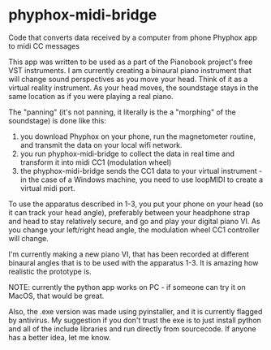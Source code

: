 # phyphox-midi-bridge
Code that converts data received by a computer from phone Phyphox app to midi CC messages

This app was written to be used as a part of the Pianobook project's free VST instruments. I am currently creating a binaural piano instrument that will change sound perspectives as you move your head.  Think of it as a virtual reality instrument.  As your head moves, the soundstage stays in the same location as if you were playing a real piano.

The "panning" (it's not panning, it literally is the a "morphing" of the soundstage) is done like this:

1. you download Phyphox on your phone, run the magnetometer routine, and transmit the data on your local wifi network.
2. you run phyphox-midi-bridge to collect the data in real time and transform it into midi CC1 (modulation wheel)
3. the phyphox-midi-bridge sends the CC1 data to your virtual instrument - in the case of a Windows machine, you need to use loopMIDI to create a virtual midi port.

To use the apparatus described in 1-3, you put your phone on your head (so it can track your head angle), preferably between your headphone strap and head to stay relatively secure, and go and play your digital piano VI.  As you change your left/right head angle, the modulation wheel CC1 controller will change.

I'm currently making a new piano VI, that has been recorded at different binaural angles that is to be used with the apparatus 1-3.  It is amazing how realistic the prototype is.

NOTE:  currently the python app works on PC - if someone can try it on MacOS, that would be great.

Also, the .exe version was made using pyinstaller, and it is currently flagged by antivirus.  My suggestion if you don't trust the exe is to just install python and all of the include libraries and run directly from sourcecode.  If anyone has a better idea, let me know.
